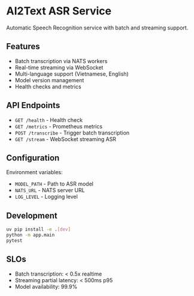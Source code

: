 # AI2Text ASR Service

Automatic Speech Recognition service with batch and streaming support.

## Features

- Batch transcription via NATS workers
- Real-time streaming via WebSocket
- Multi-language support (Vietnamese, English)
- Model version management
- Health checks and metrics

## API Endpoints

- `GET /health` - Health check
- `GET /metrics` - Prometheus metrics
- `POST /transcribe` - Trigger batch transcription
- `GET /stream` - WebSocket streaming ASR

## Configuration

Environment variables:
- `MODEL_PATH` - Path to ASR model
- `NATS_URL` - NATS server URL
- `LOG_LEVEL` - Logging level

## Development

```bash
uv pip install -e .[dev]
python -m app.main
pytest
```

## SLOs

- Batch transcription: < 0.5x realtime
- Streaming partial latency: < 500ms p95
- Model availability: 99.9%

